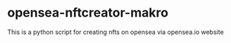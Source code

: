 # opensea-nftcreator-makro
This is a python script for creating nfts on opensea via opensea.io website
